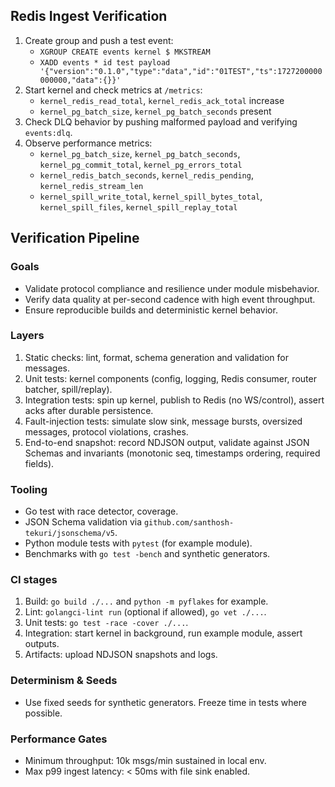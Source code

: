 ## Redis Ingest Verification

1. Create group and push a test event:
   - `XGROUP CREATE events kernel $ MKSTREAM`
   - `XADD events * id test payload '{"version":"0.1.0","type":"data","id":"01TEST","ts":1727200000000000,"data":{}}'`
2. Start kernel and check metrics at `/metrics`:
   - `kernel_redis_read_total`, `kernel_redis_ack_total` increase
   - `kernel_pg_batch_size`, `kernel_pg_batch_seconds` present
3. Check DLQ behavior by pushing malformed payload and verifying `events:dlq`.
4. Observe performance metrics:
   - `kernel_pg_batch_size`, `kernel_pg_batch_seconds`, `kernel_pg_commit_total`, `kernel_pg_errors_total`
   - `kernel_redis_batch_seconds`, `kernel_redis_pending`, `kernel_redis_stream_len`
   - `kernel_spill_write_total`, `kernel_spill_bytes_total`, `kernel_spill_files`, `kernel_spill_replay_total`

## Verification Pipeline

### Goals
- Validate protocol compliance and resilience under module misbehavior.
- Verify data quality at per-second cadence with high event throughput.
- Ensure reproducible builds and deterministic kernel behavior.

### Layers
1. Static checks: lint, format, schema generation and validation for messages.
2. Unit tests: kernel components (config, logging, Redis consumer, router batcher, spill/replay).
3. Integration tests: spin up kernel, publish to Redis (no WS/control), assert acks after durable persistence.
4. Fault-injection tests: simulate slow sink, message bursts, oversized messages, protocol violations, crashes.
5. End-to-end snapshot: record NDJSON output, validate against JSON Schemas and invariants (monotonic seq, timestamps ordering, required fields).

### Tooling
- Go test with race detector, coverage.
- JSON Schema validation via `github.com/santhosh-tekuri/jsonschema/v5`.
- Python module tests with `pytest` (for example module).
- Benchmarks with `go test -bench` and synthetic generators.

### CI stages
1. Build: `go build ./...` and `python -m pyflakes` for example.
2. Lint: `golangci-lint run` (optional if allowed), `go vet ./...`.
3. Unit tests: `go test -race -cover ./...`.
4. Integration: start kernel in background, run example module, assert outputs.
5. Artifacts: upload NDJSON snapshots and logs.

### Determinism & Seeds
- Use fixed seeds for synthetic generators. Freeze time in tests where possible.

### Performance Gates
- Minimum throughput: 10k msgs/min sustained in local env.
- Max p99 ingest latency: < 50ms with file sink enabled.


